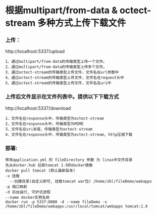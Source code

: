 # 根据multipart/from-data & octect-stream 多种方式上传下载文件

### 上传：
http://localhost:5337/upload
```
1、通过multipart/from-data的传输类型上传一个文件。
2、通过multipart/from-data的传输类型上传多个文件。
3、通过octect-stream的传输类型上传文件，文件名在url参数中
4、通过octect-stream的传输类型上传文件，文件名在request头中
5、通过octect-stream的传输类型上传文件，文件名在uri中
```

### 上传后文件显示在文件列表中。提供以下下载方式
http://localhost:5337/download
```
1、文件名在response头中，传输类型为octect-stream
2、文件名在response头中，传输类型为MIME
3、文件名在uri末尾，传输类型为octect-stream
4、文件名在response头中，传输类型为octect-stream, http压缩下载
```

### 部署:
```
修改application.yml 的 fileDirectory 参数 为 linux中文件目录
先从docker.hub 拉取tomcat 1.9的docker镜像
docker pull tomcat (默认最新版本)
-v 挂载
  --创建目录(自定义即可, 挂载tomcat war包) /home/zbl/fileDemo/webapps
-p 端口映射
-d 后台运行, 守护式进程
--name docker实例名称 
docker run -p 5337:8080 -d --name fileDemo -v /home/zbl/fileDemo/webapps:/usr/local/tomcat/webapps tomcat:1.9
```
